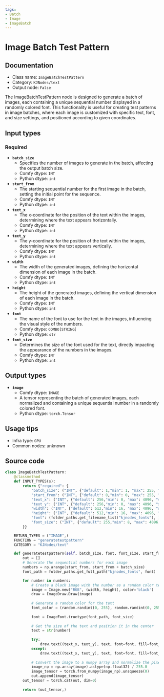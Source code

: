 ```yaml
---
tags:
- Batch
- Image
- ImageBatch
---
```


# Image Batch Test Pattern
## Documentation
- Class name: `ImageBatchTestPattern`
- Category: `KJNodes/text`
- Output node: `False`

The ImageBatchTestPattern node is designed to generate a batch of images, each containing a unique sequential number displayed in a randomly colored font. This functionality is useful for creating test patterns in image batches, where each image is customized with specific text, font, and size settings, and positioned according to given coordinates.
## Input types
### Required
- **`batch_size`**
    - Specifies the number of images to generate in the batch, affecting the output batch size.
    - Comfy dtype: `INT`
    - Python dtype: `int`
- **`start_from`**
    - The starting sequential number for the first image in the batch, setting the initial point for the sequence.
    - Comfy dtype: `INT`
    - Python dtype: `int`
- **`text_x`**
    - The x-coordinate for the position of the text within the images, determining where the text appears horizontally.
    - Comfy dtype: `INT`
    - Python dtype: `int`
- **`text_y`**
    - The y-coordinate for the position of the text within the images, determining where the text appears vertically.
    - Comfy dtype: `INT`
    - Python dtype: `int`
- **`width`**
    - The width of the generated images, defining the horizontal dimension of each image in the batch.
    - Comfy dtype: `INT`
    - Python dtype: `int`
- **`height`**
    - The height of the generated images, defining the vertical dimension of each image in the batch.
    - Comfy dtype: `INT`
    - Python dtype: `int`
- **`font`**
    - The name of the font to use for the text in the images, influencing the visual style of the numbers.
    - Comfy dtype: `COMBO[STRING]`
    - Python dtype: `str`
- **`font_size`**
    - Determines the size of the font used for the text, directly impacting the appearance of the numbers in the images.
    - Comfy dtype: `INT`
    - Python dtype: `int`
## Output types
- **`image`**
    - Comfy dtype: `IMAGE`
    - A tensor representing the batch of generated images, each normalized and containing a unique sequential number in a randomly colored font.
    - Python dtype: `torch.Tensor`
## Usage tips
- Infra type: `GPU`
- Common nodes: unknown


## Source code
```python
class ImageBatchTestPattern:
    @classmethod
    def INPUT_TYPES(s):
        return {"required": {
            "batch_size": ("INT", {"default": 1,"min": 1, "max": 255, "step": 1}),
            "start_from": ("INT", {"default": 0,"min": 0, "max": 255, "step": 1}),
            "text_x": ("INT", {"default": 256,"min": 0, "max": 4096, "step": 1}),
            "text_y": ("INT", {"default": 256,"min": 0, "max": 4096, "step": 1}),
            "width": ("INT", {"default": 512,"min": 16, "max": 4096, "step": 1}),
            "height": ("INT", {"default": 512,"min": 16, "max": 4096, "step": 1}),
            "font": (folder_paths.get_filename_list("kjnodes_fonts"), ),
            "font_size": ("INT", {"default": 255,"min": 8, "max": 4096, "step": 1}),
        }}

    RETURN_TYPES = ("IMAGE",)
    FUNCTION = "generatetestpattern"
    CATEGORY = "KJNodes/text"

    def generatetestpattern(self, batch_size, font, font_size, start_from, width, height, text_x, text_y):
        out = []
        # Generate the sequential numbers for each image
        numbers = np.arange(start_from, start_from + batch_size)
        font_path = folder_paths.get_full_path("kjnodes_fonts", font)

        for number in numbers:
            # Create a black image with the number as a random color text
            image = Image.new("RGB", (width, height), color='black')
            draw = ImageDraw.Draw(image)
            
            # Generate a random color for the text
            font_color = (random.randint(0, 255), random.randint(0, 255), random.randint(0, 255))
            
            font = ImageFont.truetype(font_path, font_size)
            
            # Get the size of the text and position it in the center
            text = str(number)
           
            try:
                draw.text((text_x, text_y), text, font=font, fill=font_color, features=['-liga'])
            except:
                draw.text((text_x, text_y), text, font=font, fill=font_color,)
            
            # Convert the image to a numpy array and normalize the pixel values
            image_np = np.array(image).astype(np.float32) / 255.0
            image_tensor = torch.from_numpy(image_np).unsqueeze(0)
            out.append(image_tensor)
        out_tensor = torch.cat(out, dim=0)
  
        return (out_tensor,)

```
